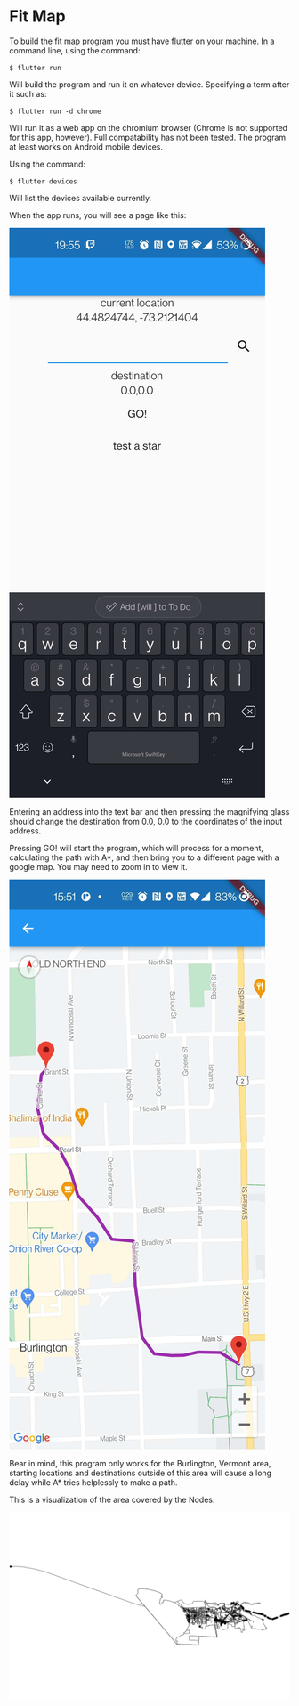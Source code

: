 # Fit Map

To build the fit map program you must have flutter on your machine. In a command line, using the command:

	$ flutter run

Will build the program and run it on whatever device. Specifying a term after it such as:

	$ flutter run -d chrome

Will run it as a web app on the chromium browser (Chrome is not supported for this app, however). Full compatability has not been tested. The program at least works on Android mobile devices. 

Using the command:

	$ flutter devices

Will list the devices available currently.

When the app runs, you will see a page like this:

![Screenshot 1](examples/1.jpg)

Entering an address into the text bar and then pressing the magnifying glass should change the destination from 0.0, 0.0 to the coordinates of the input address.

Pressing GO! will start the program, which will process for a moment, calculating the path with A\*, and then bring you to a different page with a google map. You may need to zoom in to view it.

![Screenshot 2](examples/2.jpg)

Bear in mind, this program only works for the Burlington, Vermont area, starting locations and destinations outside of this area will cause a long delay while A\* tries helplessly to make a path.

This is a visualization of the area covered by the Nodes:

![Screenshot 3](examples/3.png)

